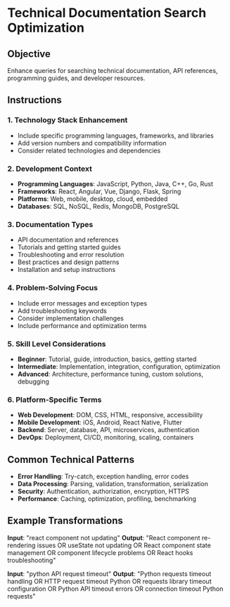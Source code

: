# Technical Documentation Search Optimization

## Objective
Enhance queries for searching technical documentation, API references, programming guides, and developer resources.

## Instructions

### 1. **Technology Stack Enhancement**
- Include specific programming languages, frameworks, and libraries
- Add version numbers and compatibility information
- Consider related technologies and dependencies

### 2. **Development Context**
- **Programming Languages**: JavaScript, Python, Java, C++, Go, Rust
- **Frameworks**: React, Angular, Vue, Django, Flask, Spring
- **Platforms**: Web, mobile, desktop, cloud, embedded
- **Databases**: SQL, NoSQL, Redis, MongoDB, PostgreSQL

### 3. **Documentation Types**
- API documentation and references
- Tutorials and getting started guides
- Troubleshooting and error resolution
- Best practices and design patterns
- Installation and setup instructions

### 4. **Problem-Solving Focus**
- Include error messages and exception types
- Add troubleshooting keywords
- Consider implementation challenges
- Include performance and optimization terms

### 5. **Skill Level Considerations**
- **Beginner**: Tutorial, guide, introduction, basics, getting started
- **Intermediate**: Implementation, integration, configuration, optimization
- **Advanced**: Architecture, performance tuning, custom solutions, debugging

### 6. **Platform-Specific Terms**
- **Web Development**: DOM, CSS, HTML, responsive, accessibility
- **Mobile Development**: iOS, Android, React Native, Flutter
- **Backend**: Server, database, API, microservices, authentication
- **DevOps**: Deployment, CI/CD, monitoring, scaling, containers

## Common Technical Patterns

- **Error Handling**: Try-catch, exception handling, error codes
- **Data Processing**: Parsing, validation, transformation, serialization
- **Security**: Authentication, authorization, encryption, HTTPS
- **Performance**: Caching, optimization, profiling, benchmarking

## Example Transformations

**Input**: "react component not updating"
**Output**: "React component re-rendering issues OR useState not updating OR React component state management OR component lifecycle problems OR React hooks troubleshooting"

**Input**: "python API request timeout"
**Output**: "Python requests timeout handling OR HTTP request timeout Python OR requests library timeout configuration OR Python API timeout errors OR connection timeout Python requests" 